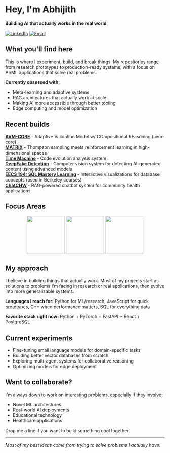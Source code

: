 # Hey, I'm Abhijith

**Building AI that actually works in the real world**

[![LinkedIn](https://img.shields.io/badge/LinkedIn-0077B5?style=for-the-badge&logo=linkedin&logoColor=white)](https://linkedin.com/in/a-v-m-/)
[![Email](https://img.shields.io/badge/Email-D14836?style=for-the-badge&logo=gmail&logoColor=white)](mailto:mabhi02@berkeley.edu)

## What you'll find here

This is where I experiment, build, and break things. My repositories range from research prototypes to production-ready systems, with a focus on AI/ML applications that solve real problems.

**Currently obsessed with:**
- Meta-learning and adaptive systems
- RAG architectures that actually work at scale
- Making AI more accessible through better tooling
- Edge computing and model optimization

## Recent builds

**[AVM-CORE](https://drive.google.com/file/d/1Tthkmz0aMIcVs_6fwQNNUyGvt4y5vxb4/view)** - Adaptive Validation Model w/ COmpositional REasoning (avm-core)  
**[MATRIX](https://github.com/mabhi02/MATRIX)** - Thompson sampling meets reinforcement learning in high-dimensional spaces  
**[Time Machine](https://github.com/The-Time-Machine1/main)** - Code evolution analysis system  
**[DeepFake Detection](https://github.com/mabhi02/Info290T-Deepfake-Detection)** - Computer vision system for detecting AI-generated content using advanced models  
**[EECS 194: SQL Mastery Learning](https://drive.google.com/file/d/1ODbg4BxziHaXQ7azmzGDbWcj5BsBqXPX/view?usp=sharing)** - Interactive visualizations for database concepts (used in Berkeley courses)  
**[ChatCHW](https://github.com/mabhi02/ChatCHW)** - RAG-powered chatbot system for community health applications

## Focus Areas

<div align="center">
  <img height="120em" src="https://github-readme-stats.vercel.app/api/pin/?username=mabhi02&repo=MATRIX&theme=tokyonight&hide_border=true"/>
  <img height="120em" src="https://github-readme-stats.vercel.app/api/pin/?username=mabhi02&repo=Info290T-Deepfake-Detection&theme=tokyonight&hide_border=true"/>
  <img height="120em" src="https://github-readme-stats.vercel.app/api/pin/?username=mabhi02&repo=ChatCHW&theme=tokyonight&hide_border=true"/>
</div>  

## My approach

I believe in building things that actually work. Most of my projects start as solutions to problems I'm facing in research or real applications, then evolve into more generalizable systems.

**Languages I reach for:** Python for ML/research, JavaScript for quick prototypes, C++ when performance matters, SQL for everything data

**Favorite stack right now:** Python + PyTorch + FastAPI + React + PostgreSQL

## Current experiments

- Fine-tuning small language models for domain-specific tasks
- Building better vector databases from scratch
- Exploring multi-agent systems for collaborative reasoning
- Optimizing models for edge deployment

## Want to collaborate?

I'm always down to work on interesting problems, especially if they involve:
- Novel ML architectures
- Real-world AI deployments
- Educational technology
- Healthcare applications

Drop me a line if you want to build something cool together.

---

*Most of my best ideas come from trying to solve problems I actually have.*
